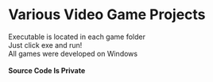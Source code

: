 # Various Video Game Projects

Executable is located in each game folder <br/>
Just click exe and run! <br/>
All games were developed on Windows <br/>
<br/>
**Source Code Is Private** 

